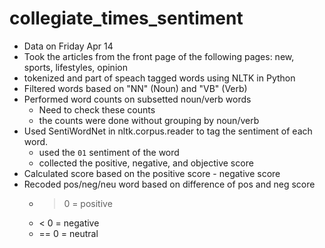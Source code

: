 # collegiate_times_sentiment


- Data on Friday Apr 14
- Took the articles from the front page of the following pages: new, sports, lifestyles, opinion
- tokenized and part of speach tagged words using NLTK in Python
- Filtered words based on "NN" (Noun) and "VB" (Verb)
- Performed word counts on subsetted noun/verb words
    - Need to check these counts
    - the counts were done without grouping by noun/verb
- Used SentiWordNet in nltk.corpus.reader to tag the sentiment of each word.
    - used the `01` sentiment of the word
    - collected the positive, negative, and objective score
- Calculated score based on the positive score - negative score
- Recoded pos/neg/neu word based on difference of pos and neg score
    - > 0 = positive
    - < 0 = negative
    - == 0 = neutral
